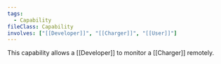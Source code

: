 ```yaml
---
tags:
  - Capability
fileClass: Capability
involves: ["[[Developer]]", "[[Charger]]", "[[User]]"]
---
```

This capability allows a [[Developer]] to monitor a [[Charger]] remotely.